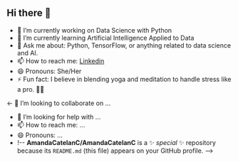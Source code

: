 ## Hi there 👋

- 🔭 I’m currently working on Data Science with Python
- 🌱 I’m currently learning Artificial Intelligence Applied to Data
- 💬 Ask me about: Python, TensorFlow, or anything related to data science and AI.
- 📫 How to reach me: [Linkedin](https://www.linkedin.com/in/amandacarvalhocatelan/)
- 😄 Pronouns: She/Her
- ⚡ Fun fact: I believe in blending yoga and meditation to handle stress like a pro. 🧘‍♀️


<- 👯 I’m looking to collaborate on ...
- 🤔 I’m looking for help with ...
- 📫 How to reach me: ...
- 😄 Pronouns: ...
- !--
**AmandaCatelanC/AmandaCatelanC** is a ✨ _special_ ✨ repository because its `README.md` (this file) appears on your GitHub profile.
-->
